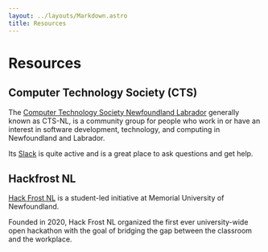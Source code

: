 ```yaml
---
layout: ../layouts/Markdown.astro
title: Resources
---
```


# Resources

## Computer Technology Society (CTS)

The [Computer Technology Society Newfoundland Labrador](https://ctsnl.ca/) generally
known as CTS-NL, is a community group for people who work in or have an interest in
software development, technology, and computing in Newfoundland and Labrador.

Its [Slack](https://join.slack.com/t/ctsnl/shared_invite/enQtNzE5Mzc1OTA3ODI2LTdhODg1ZTQ4YTMwNDRkYzI2OWZjOTZmYWZjNjA3N2QzMTRiZWEyNmI0MTRmYjNjMDFhZGUxNzlhY2I5YjEwMTk)
is quite active and is a great place to ask questions and get help.

## Hackfrost NL

[Hack Frost NL](https://hackfrostnl.ca/) is a student-led initiative at Memorial
University of Newfoundland.

Founded in 2020, Hack Frost NL organized the first ever university-wide open hackathon
with the goal of bridging the gap between the classroom and the workplace.
